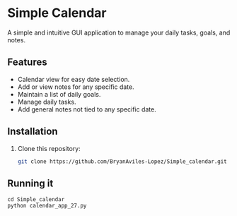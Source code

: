 # Simple Calendar

A simple and intuitive GUI application to manage your daily tasks, goals, and notes.

## Features

- Calendar view for easy date selection.
- Add or view notes for any specific date.
- Maintain a list of daily goals.
- Manage daily tasks.
- Add general notes not tied to any specific date.

## Installation

1. Clone this repository:
   ```bash
   git clone https://github.com/BryanAviles-Lopez/Simple_calendar.git

## Running it
```
cd Simple_calendar
python calendar_app_27.py
```

